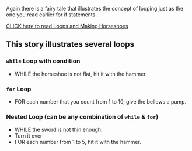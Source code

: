 Again there is a fairy tale that illustrates the concept of looping just as the one you read earlier for if statements. 

[CLICK here to read Loops and Making Horseshoes](http://computationaltales.blogspot.com/2011/03/loops-and-making-horseshoe.html)


## This story illustrates several loops

### `while` Loop with condition

- WHILE the horseshoe is not flat, hit it with the hammer.


### `for` Loop

- FOR each number that you count from 1 to 10, give the bellows a pump.


### Nested Loop  (can be any combination of `while` & `for`)

- WHILE the sword is not thin enough: 
- Turn it over 
- FOR each number from 1 to 5, hit it with the hammer.